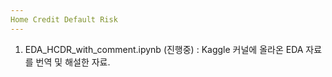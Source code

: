 ```yaml
---
Home Credit Default Risk
---
```

1. EDA_HCDR_with_comment.ipynb (진행중)
: Kaggle 커널에 올라온 EDA 자료를 번역 및 해설한 자료.

